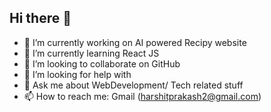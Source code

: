 ## Hi there 👋
- 🔭 I’m currently working on AI powered Recipy website
- 🌱 I’m currently learning React JS
- 👯 I’m looking to collaborate on GitHub
- 🤔 I’m looking for help with 
- 💬 Ask me about WebDevelopment/ Tech related stuff
- 📫 How to reach me: Gmail (harshitprakash2@gmail.com)

<!--
**harshitprakash/harshitprakash** is a ✨ _special_ ✨ repository because its `README.md` (this file) appears on your GitHub profile.

Here are some ideas to get you started:

- 🔭 I’m currently working on ...
- 🌱 I’m currently learning ...
- 👯 I’m looking to collaborate on ...
- 🤔 I’m looking for help with ...
- 💬 Ask me about ...
- 📫 How to reach me: ...
- 😄 Pronouns: ...
- ⚡ Fun fact: ...
-->
